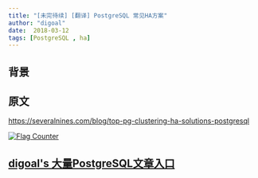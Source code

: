 ```yaml
---
title: "[未完待续] [翻译] PostgreSQL 常见HA方案"
author: "digoal"
date:  2018-03-12
tags: [PostgreSQL , ha]
---
```

## 背景  

## 原文

https://severalnines.com/blog/top-pg-clustering-ha-solutions-postgresql


  
<a rel="nofollow" href="http://info.flagcounter.com/h9V1"  ><img src="http://s03.flagcounter.com/count/h9V1/bg_FFFFFF/txt_000000/border_CCCCCC/columns_2/maxflags_12/viewers_0/labels_0/pageviews_0/flags_0/"  alt="Flag Counter"  border="0"  ></a>  
  
  
  
  
  
  
## [digoal's 大量PostgreSQL文章入口](https://github.com/digoal/blog/blob/master/README.md "22709685feb7cab07d30f30387f0a9ae")
  
